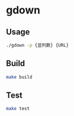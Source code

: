 # gdown

## Usage

```bash
./gdown -p {並列数} {URL}
```

## Build

```bash
make build
```

## Test

```bash
make test
```

